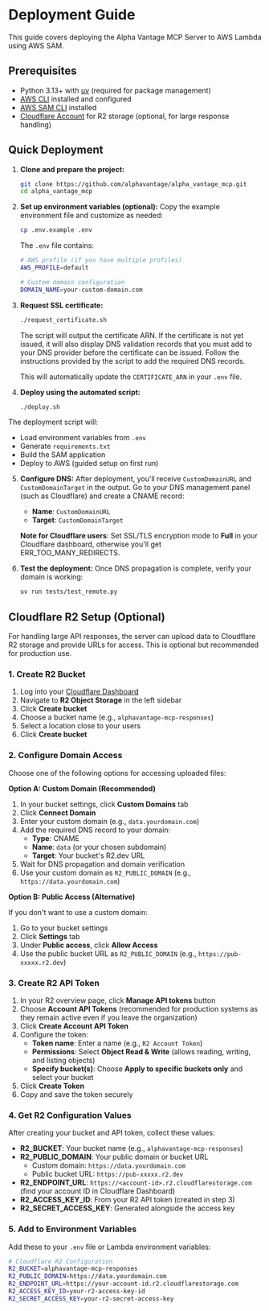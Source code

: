 # Deployment Guide

This guide covers deploying the Alpha Vantage MCP Server to AWS Lambda using AWS SAM.

## Prerequisites

- Python 3.13+ with [uv](https://github.com/astral-sh/uv) (required for package management)
- [AWS CLI](https://aws.amazon.com/cli/) installed and configured
- [AWS SAM CLI](https://docs.aws.amazon.com/serverless-application-model/latest/developerguide/install-sam-cli.html) installed
- [Cloudflare Account](https://www.cloudflare.com) for R2 storage (optional, for large response handling)

## Quick Deployment

1. **Clone and prepare the project:**
   ```bash
   git clone https://github.com/alphavantage/alpha_vantage_mcp.git
   cd alpha_vantage_mcp
   ```

2. **Set up environment variables (optional):**
   Copy the example environment file and customize as needed:
   ```bash
   cp .env.example .env
   ```
   
   The `.env` file contains:
   ```bash
   # AWS profile (if you have multiple profiles)
   AWS_PROFILE=default
   
   # Custom domain configuration
   DOMAIN_NAME=your-custom-domain.com
   ```

3. **Request SSL certificate:**
   ```bash
   ./request_certificate.sh
   ```
   The script will output the certificate ARN. If the certificate is not yet issued, it will also display DNS validation records that you must add to your DNS provider before the certificate can be issued. Follow the instructions provided by the script to add the required DNS records.
   
   This will automatically update the `CERTIFICATE_ARN` in your `.env` file.

4. **Deploy using the automated script:**
   ```bash
   ./deploy.sh
   ```

The deployment script will:
- Load environment variables from `.env`
- Generate `requirements.txt`
- Build the SAM application
- Deploy to AWS (guided setup on first run)

5. **Configure DNS:**
   After deployment, you'll receive `CustomDomainURL` and `CustomDomainTarget` in the output. Go to your DNS management panel (such as Cloudflare) and create a CNAME record:
   - **Name**: `CustomDomainURL`
   - **Target**: `CustomDomainTarget`
   
   **Note for Cloudflare users**: Set SSL/TLS encryption mode to **Full** in your Cloudflare dashboard, otherwise you'll get ERR_TOO_MANY_REDIRECTS.

6. **Test the deployment:**
   Once DNS propagation is complete, verify your domain is working:
   ```bash
   uv run tests/test_remote.py
   ```

## Cloudflare R2 Setup (Optional)

For handling large API responses, the server can upload data to Cloudflare R2 storage and provide URLs for access. This is optional but recommended for production use.

### 1. Create R2 Bucket

1. Log into your [Cloudflare Dashboard](https://dash.cloudflare.com)
2. Navigate to **R2 Object Storage** in the left sidebar
3. Click **Create bucket**
4. Choose a bucket name (e.g., `alphavantage-mcp-responses`)
5. Select a location close to your users
6. Click **Create bucket**

### 2. Configure Domain Access

Choose one of the following options for accessing uploaded files:

**Option A: Custom Domain (Recommended)**

1. In your bucket settings, click **Custom Domains** tab
2. Click **Connect Domain**
3. Enter your custom domain (e.g., `data.yourdomain.com`)
4. Add the required DNS record to your domain:
   - **Type**: CNAME
   - **Name**: `data` (or your chosen subdomain)
   - **Target**: Your bucket's R2.dev URL
5. Wait for DNS propagation and domain verification
6. Use your custom domain as `R2_PUBLIC_DOMAIN` (e.g., `https://data.yourdomain.com`)

**Option B: Public Access (Alternative)**

If you don't want to use a custom domain:

1. Go to your bucket settings
2. Click **Settings** tab
3. Under **Public access**, click **Allow Access**
4. Use the public bucket URL as `R2_PUBLIC_DOMAIN` (e.g., `https://pub-xxxxx.r2.dev`)

### 3. Create R2 API Token

1. In your R2 overview page, click **Manage API tokens** button
2. Choose **Account API Tokens** (recommended for production systems as they remain active even if you leave the organization)
3. Click **Create Account API Token**
4. Configure the token:
   - **Token name**: Enter a name (e.g., `R2 Account Token`)
   - **Permissions**: Select **Object Read & Write** (allows reading, writing, and listing objects)
   - **Specify bucket(s)**: Choose **Apply to specific buckets only** and select your bucket
5. Click **Create Token**
6. Copy and save the token securely

### 4. Get R2 Configuration Values

After creating your bucket and API token, collect these values:

- **R2_BUCKET**: Your bucket name (e.g., `alphavantage-mcp-responses`)
- **R2_PUBLIC_DOMAIN**: Your public domain or bucket URL
  - Custom domain: `https://data.yourdomain.com`
  - Public bucket URL: `https://pub-xxxxx.r2.dev`
- **R2_ENDPOINT_URL**: `https://<account-id>.r2.cloudflarestorage.com` (find your account ID in Cloudflare Dashboard)
- **R2_ACCESS_KEY_ID**: From your R2 API token (created in step 3)
- **R2_SECRET_ACCESS_KEY**: Generated alongside the access key

### 5. Add to Environment Variables

Add these to your `.env` file or Lambda environment variables:

```bash
# Cloudflare R2 Configuration
R2_BUCKET=alphavantage-mcp-responses
R2_PUBLIC_DOMAIN=https://data.yourdomain.com
R2_ENDPOINT_URL=https://your-account-id.r2.cloudflarestorage.com
R2_ACCESS_KEY_ID=your-r2-access-key-id
R2_SECRET_ACCESS_KEY=your-r2-secret-access-key
```